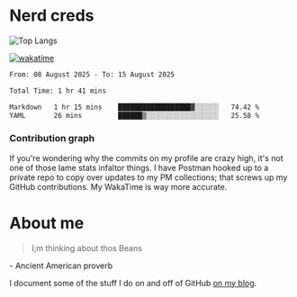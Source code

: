 # Nerd creds

![Top Langs](https://github-readme-stats.vercel.app/api/top-langs/?username=michael-hart-github&layout=compact&theme=dracula)

[![wakatime](https://wakatime.com/badge/user/1791c25e-738d-485d-ab9e-6b0333be21a4.svg?style=plastic)](https://wakatime.com/@1791c25e-738d-485d-ab9e-6b0333be21a4)

<!--START_SECTION:waka-->

```txt
From: 08 August 2025 - To: 15 August 2025

Total Time: 1 hr 41 mins

Markdown   1 hr 15 mins    ██████████████████▓░░░░░░   74.42 %
YAML       26 mins         ██████▒░░░░░░░░░░░░░░░░░░   25.58 %
```

<!--END_SECTION:waka-->

### Contribution graph

If you're wondering why the commits on my profile are crazy high, it's not one of those lame stats infaltor things. I have Postman hooked up to a private repo to copy over updates to my PM collections; that screws up my GitHub contributions. My WakaTime is way more accurate.

# About me

> I;m thinking about thos Beans

\- Ancient American proverb

I document some of the stuff I do on and off of GitHub [on my blog](blog.mikecodes.software).
